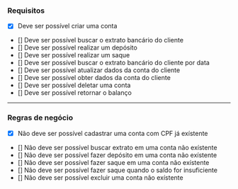 
### Requisitos

- [X] Deve ser possível criar uma conta
- [] Deve ser possível buscar o extrato bancário do cliente
- [] Deve ser possível realizar um depósito
- [] Deve ser possível realizar um saque
- [] Deve ser possível buscar o extrato bancário do cliente por data
- [] Deve ser possível atualizar dados da conta do cliente
- [] Deve ser possível obter dados da conta do cliente
- [] Deve ser possível deletar uma conta
- [] Deve ser possível retornar o balanço

---

### Regras de negócio

- [X] Não deve ser possível cadastrar uma conta com CPF já exístente
- [] Não deve ser possível buscar extrato em uma conta não exístente
- [] Não deve ser possível fazer depósito em uma conta não exístente
- [] Não deve ser possível fazer saque em uma conta não exístente
- [] Não deve ser possível fazer saque quando o saldo for insuficiente
- [] Não deve ser possível excluir uma conta não exístente